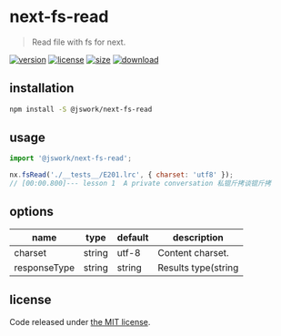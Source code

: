 # next-fs-read
> Read file with fs for next.

[![version][version-image]][version-url]
[![license][license-image]][license-url]
[![size][size-image]][size-url]
[![download][download-image]][download-url]

## installation
```bash
npm install -S @jswork/next-fs-read
```

## usage
```js
import '@jswork/next-fs-read';

nx.fsRead('./__tests__/E201.lrc', { charset: 'utf8' });
// [00:00.800]--- lesson 1  A private conversation 私锟斤拷谈锟斤拷
```

## options
| name         | type   | default | description         |
| ------------ | ------ | ------- | ------------------- |
| charset      | string | utf-8   | Content charset.    |
| responseType | string | string  | Results type(string | json | array). |

## license
Code released under [the MIT license](https://github.com/afeiship/next-fs-read/blob/master/LICENSE.txt).

[version-image]: https://img.shields.io/npm/v/@jswork/next-fs-read
[version-url]: https://npmjs.org/package/@jswork/next-fs-read

[license-image]: https://img.shields.io/npm/l/@jswork/next-fs-read
[license-url]: https://github.com/afeiship/next-fs-read/blob/master/LICENSE.txt

[size-image]: https://img.shields.io/bundlephobia/minzip/@jswork/next-fs-read
[size-url]: https://github.com/afeiship/next-fs-read/blob/master/dist/next-fs-read.min.js

[download-image]: https://img.shields.io/npm/dm/@jswork/next-fs-read
[download-url]: https://www.npmjs.com/package/@jswork/next-fs-read
